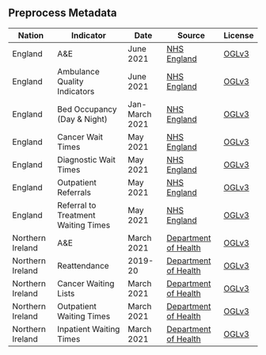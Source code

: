 ## Preprocess Metadata

| Nation | Indicator | Date | Source | License |
| --- | --- | --- | --- | --- |
| England | A&E | June 2021 | [NHS England](https://www.england.nhs.uk/statistics/statistical-work-areas/ae-waiting-times-and-activity/) | [OGLv3](https://www.nationalarchives.gov.uk/doc/open-government-licence/version/3/) |
| England | Ambulance Quality Indicators | June 2021 | [NHS England](https://www.england.nhs.uk/statistics/statistical-work-areas/ambulance-quality-indicators/) | [OGLv3](https://www.nationalarchives.gov.uk/doc/open-government-licence/version/3/) |
| England | Bed Occupancy (Day & Night) | Jan-March 2021 | [NHS England](https://www.england.nhs.uk/statistics/statistical-work-areas/bed-availability-and-occupancy/) | [OGLv3](https://www.nationalarchives.gov.uk/doc/open-government-licence/version/3/) |
| England | Cancer Wait Times | May 2021 | [NHS England](https://www.england.nhs.uk/statistics/statistical-work-areas/cancer-waiting-times/) | [OGLv3](https://www.nationalarchives.gov.uk/doc/open-government-licence/version/3/) |
| England | Diagnostic Wait Times  | May 2021 | [NHS England](https://www.england.nhs.uk/statistics/statistical-work-areas/diagnostics-waiting-times-and-activity/) | [OGLv3](https://www.nationalarchives.gov.uk/doc/open-government-licence/version/3/) |
| England | Outpatient Referrals | May 2021 | [NHS England](https://www.england.nhs.uk/statistics/statistical-work-areas/outpatient-referrals/) | [OGLv3](https://www.nationalarchives.gov.uk/doc/open-government-licence/version/3/) |
| England | Referral to Treatment Waiting Times | May 2021 | [NHS England](https://www.england.nhs.uk/statistics/statistical-work-areas/rtt-waiting-times/) | [OGLv3](https://www.nationalarchives.gov.uk/doc/open-government-licence/version/3/) |
| Northern Ireland | A&E | March 2021 | [Department of Health](https://www.health-ni.gov.uk/articles/emergency-care-waiting-times) | [OGLv3](https://www.health-ni.gov.uk/crown-copyright) |
| Northern Ireland | Reattendance | 2019-20 | [Department of Health](https://www.health-ni.gov.uk/) | [OGLv3](https://www.health-ni.gov.uk/crown-copyright) |
| Northern Ireland | Cancer Waiting Lists | March 2021 | [Department of Health](https://www.health-ni.gov.uk/publications/northern-ireland-waiting-time-statistics-cancer-waiting-times-january-march-2021) | [OGLv3](https://www.health-ni.gov.uk/crown-copyright) |
| Northern Ireland | Outpatient Waiting Times | March 2021 | [Department of Health](https://www.health-ni.gov.uk/publications/northern-ireland-waiting-time-statistics-outpatient-waiting-times-march-2021) | [OGLv3](https://www.health-ni.gov.uk/crown-copyright) |
| Northern Ireland | Inpatient Waiting Times | March 2021 | [Department of Health](https://www.health-ni.gov.uk/publications/northern-ireland-waiting-time-statistics-inpatient-and-day-case-waiting-times-march-2021) | [OGLv3](https://www.health-ni.gov.uk/crown-copyright) |